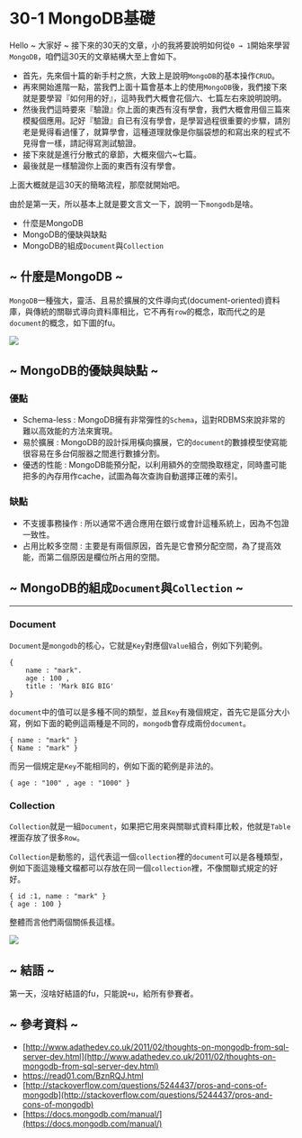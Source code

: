 # 30-1 MongoDB基礎

 
Hello ~ 大家好 ~ 接下來的30天的文章，小的我將要說明如何從`0 → 1`開始來學習`MongoDB`，咱們這30天的文章結構大至上會如下。

* 首先，先來個十篇的新手村之旅，大致上是說明`MongoDB`的基本操作`CRUD`。
* 再來開始進階一點，當我們上面十篇會基本上的使用`MongoDB`後，我們接下來就是要學習『如何用的好』，這時我們大概會花個六、七篇左右來說明說明。
* 然後我們這時要來『驗證』你上面的東西有沒有學會，我們大概會用個三篇來模擬個應用。記好『驗證』自已有沒有學會，是學習過程很重要的步驟，請別老是覺得看過懂了，就算學會，這種道理就像是你腦袋想的和寫出來的程式不見得會一樣，請記得寫測試驗證。
* 接下來就是進行分散式的章節，大概來個六~七篇。
* 最後就是一樣驗證你上面的東西有沒有學會。

上面大概就是這30天的簡略流程，那麼就開始吧。

由於是第一天，所以基本上就是要文言文一下，說明一下`mongodb`是啥。

* 什麼是MongoDB
* MongoDB的優缺與缺點
* MongoDB的組成`Document`與`Collection`

## ~ 什麼是MongoDB ~

`MongoDB`一種強大，靈活、且易於擴展的文件導向式(document-oriented)資料庫，與傳統的關聯式導向資料庫相比，它不再有`row`的概念，取而代之的是`document`的概念，如下圖的fu。

![](http://yixiang8780.com/outImg/20161128-2.png)


## ~ MongoDB的優缺與缺點 ~

### 優點
* Schema-less : MongoDB擁有非常彈性的`Schema`，這對RDBMS來說非常的難以高效能的方法來實現。
*  易於擴展 : MongoDB的設計採用橫向擴展，它的`document`的數據模型使寫能很容易在多台伺服器之間進行數據分割。
*  優透的性能 : MongoDB能預分配，以利用額外的空間換取穩定，同時盡可能把多的內存用作cache，試圖為每次查詢自動選擇正確的索引。

### 缺點
* 不支援事務操作 : 所以通常不適合應用在銀行或會計這種系統上，因為不包證一致性。
*  占用比較多空間 : 主要是有兩個原因，首先是它會預分配空間，為了提高效能，而第二個原因是欄位所占用的空間。

## ~ MongoDB的組成`Document`與`Collection` ~
---
### Document
`Document`是`mongodb`的核心，它就是`Key`對應個`Value`組合，例如下列範例。

	{
		name : "mark".
		age : 100 , 
		title : 'Mark BIG BIG'
	}

`document`中的值可以是多種不同的類型，並且`Key`有幾個規定，首先它是區分大小寫，例如下面的範例這兩種是不同的，`mongodb`會存成兩份`document`。
	
	{ name : "mark" }
	{ Name : "mark" }

而另一個規定是`Key`不能相同的，例如下面的範例是非法的。

	{ age : "100" , age : "1000" }

### Collection

`Collection`就是一組`Document`，如果把它用來與關聯式資料庫比較，他就是`Table`裡面存放了很多`Row`。

`Collection`是動態的，這代表這一個`collection`裡的`document`可以是各種類型，例如下面這幾種文檔都可以存放在同一個`collection`裡，不像關聯式規定的好好。

	{ id :1, name : "mark" }
	{ age : 100 }
	
整體而言他們兩個關係長這樣。

![](http://yixiang8780.com/outImg/20161128-1.png)

## ~ 結語 ~

第一天，沒啥好結語的fu，只能說`+u`，給所有參賽者。

## ~ 參考資料 ~

* [http://www.adathedev.co.uk/2011/02/thoughts-on-mongodb-from-sql-server-dev.html](http://www.adathedev.co.uk/2011/02/thoughts-on-mongodb-from-sql-server-dev.html)
* [https://read01.com/BznRQJ.html
](https://read01.com/BznRQJ.html)
* [http://stackoverflow.com/questions/5244437/pros-and-cons-of-mongodb](http://stackoverflow.com/questions/5244437/pros-and-cons-of-mongodb)
* [https://docs.mongodb.com/manual/](https://docs.mongodb.com/manual/)
